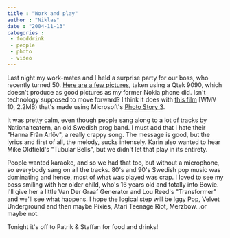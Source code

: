 ```yaml
---
title : "Work and play"
author : "Niklas"
date : "2004-11-13"
categories : 
 - fooddrink
 - people
 - photo
 - video
---
```


Last night my work-mates and I held a surprise party for our boss, who recently turned 50. [Here are a few pictures](https://niklasblog.com/bilder/2004-11-12), taken using a Qtek 9090, which doesn't produce as good pictures as my former Nokia phone did. Isn't technology supposed to move forward? I think it does with [this film](https://niklasblog.com/wp-content/2004-11-12-IT.wmv) \[WMV 10, 2.2MB) that's made using Microsoft's [Photo Story 3](http://www.microsoft.com/windowsxp/using/digitalphotography/photostory/default.mspx).

It was pretty calm, even though people sang along to a lot of tracks by Nationalteatern, an old Swedish prog band. I must add that I hate their "Hanna Från Arlöv", a really crappy song. The message is good, but the lyrics and first of all, the melody, sucks intensely. Karin also wanted to hear Mike Oldfield's "Tubular Bells", but we didn't let that play in its entirety.

People wanted karaoke, and so we had that too, but without a microphone, so everybody sang on all the tracks. 80's and 90's Swedish pop music was dominating and hence, most of what was played was crap. I loved to see my boss smiling with her older child, who's 16 years old and totally into Bowie. I'll give her a little Van Der Graaf Generator and Lou Reed's "Transformer" and we'll see what happens. I hope the logical step will be Iggy Pop, Velvet Underground and then maybe Pixies, Atari Teenage Riot, Merzbow...or maybe not.

Tonight it's off to Patrik & Staffan for food and drinks!
